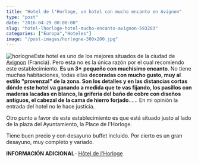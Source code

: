 ```yaml
---
title: "Hotel de l'Horloge, un hotel con mucho encanto en Avignon"
type: "post"
date: "2016-04-29 00:00:00"
slug: "hotel-lhorloge-hotel-mucho-encanto-avignon-593203"
categories: ["Europa","Hoteles"]
image: "/post-images/horlogne-300x200.jpg"
---
```


![horlogne](/post-images/horlogne-300x200.jpg)Este hotel es uno de los mejores situados de la ciudad de [Avignon](http://www.missviajes.com/avignon-campos-lavanda-2395793/) (Francia). Pero esta no es la única razón por el cual recomiendo este establecimiento. **Es un 3\*** **pequeño con muchísimo encanto**. No tiene muchas habitaciones, todas ellas **decoradas con mucho gusto, muy al estilo "provenzal" de la zona. Son los detalles y en las distancias cortas dónde este hotel va ganando a medida que te vas fijando, los pasillos con maderas lacadas en blanco, la griferia del baño de cobre con diseños antiguos, el cabezal de la cama de hierro forjado**...... En mi opinión la entrada del hotel no le hace justicia.  
  
Otro punto a favor de este establecimiento es que está situado justo al lado de la plaza del Ayuntamiento, la Place de l'Horloge.  
  
Tiene buen precio y con desayuno buffet incluido. Por cierto es un gran desayuno, muy completo y variado.  
  
**INFORMACIÓN ADICIONAL**- [Hôtel de l'Horloge ](http://www.booking.com/hotel/fr/de-l-horloge.html?aid=1294466&no_rooms=1&group_adults=1)